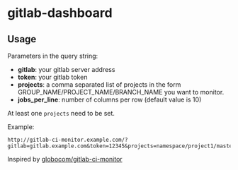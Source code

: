 # gitlab-dashboard

## Usage

Parameters in the query string:

- **gitlab**: your gitlab server address
- **token**: your gitlab token
- **projects**: a comma separated list of projects in the form GROUP_NAME/PROJECT_NAME/BRANCH_NAME you want to monitor.
- **jobs_per_line**: number of columns per row (default value is 10)

At least one `projects` need to be set.

Example:

```
http://gitlab-ci-monitor.example.com/?gitlab=gitlab.example.com&token=12345&projects=namespace/project1/master,namespace/project1/branch1,namespace/project2/master
```

Inspired by [globocom/gitlab-ci-monitor](https://github.com/globocom/gitlab-ci-monitor)
